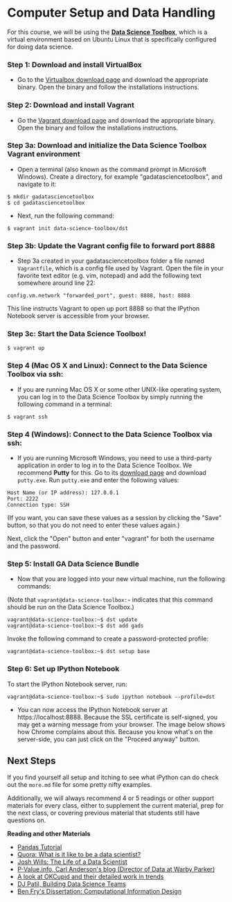 # Computer Setup and Data Handling

For this course, we will be using the [**Data Science Toolbox**](http://datasciencetoolbox.org/), which is a virtual environment based on Ubuntu Linux that is specifically configured for doing data science.

### Step 1: Download and install VirtualBox

- Go to the [Virtualbox download page](https://www.virtualbox.org/wiki/Downloads) and download the appropriate binary. Open the binary and follow the installations instructions.

### Step 2: Download and install Vagrant

- Go the [Vagrant download page](http://www.vagrantup.com/downloads.html) and download the appropriate binary. Open the binary and follow the installations instructions.

### Step 3a: Download and initialize the Data Science Toolbox Vagrant environment

- Open a terminal (also known as the command prompt in Microsoft Windows). Create a directory, for example "gadatasciencetoolbox", and navigate to it:

```
$ mkdir gadatasciencetoolbox
$ cd gadatasciencetoolbox
```

- Next, run the following command:
```
$ vagrant init data-science-toolbox/dst
```

### Step 3b: Update the Vagrant config file to forward port 8888

- Step 3a created in your gadatasciencetoolbox folder a file named `Vagrantfile`, which is a config file used by Vagrant. Open the file in your favorite text editor (e.g. vim, notepad) and add the following text somewhere around line 22:

```
config.vm.network "forwarded_port", guest: 8888, host: 8888
```

This line instructs Vagrant to open up port 8888 so that the IPython Notebook server is accessible from your browser.

### Step 3c: Start the Data Science Toolbox!

```
$ vagrant up
```

### Step 4 (Mac OS X and Linux): Connect to the Data Science Toolbox via ssh: 

- If you are running Mac OS X or some other UNIX-like operating system, you can log in to the Data Science Toolbox by simply running the following command in a terminal:

```
$ vagrant ssh
```

### Step 4 (Windows): Connect to the Data Science Toolbox via ssh: 

- If you are running Microsoft Windows, you need to use a third-party application in order to log in to the Data Science Toolbox. We recommend **Putty** for this. Go to its [download page](http://www.chiark.greenend.org.uk/~sgtatham/putty/download.html) and download `putty.exe`. Run `putty.exe` and enter the following values:

```
Host Name (or IP address): 127.0.0.1 
Port: 2222
Connection type: SSH
```
(If you want, you can save these values as a session by clicking the "Save" button, so that you do not need to enter these values again.)

Next, click the "Open" button and enter "vagrant" for both the username and the password.

### Step 5: Install GA Data Science Bundle

- Now that you are logged into your new virtual machine, run the following commands:

(Note that `vagrant@data-science-toolbox:~` indicates that this command should be run on the Data Science Toolbox.)

```
vagrant@data-science-toolbox:~$ dst update
vagrant@data-science-toolbox:~$ dst add gads
```

Invoke the following command to create a password-protected profile:

```
vagrant@data-science-toolbox:~$ dst setup base
```

### Step 6: Set up IPython Notebook

To start the IPython Notebook server, run:

```
vagrant@data-science-toolbox:~$ sudo ipython notebook --profile=dst
```

- You can now access the IPython Notebook server at https://localhost:8888. Because the SSL certificate is self-signed, you may get a warning message from your browser. The image below shows how Chrome complains about this. Because you know what's on the server-side, you can just click on the "Proceed anyway" button.


## Next Steps

If you find yourself all setup and itching to see what iPython can do check out the `more.md` file for some pretty nifty examples.

Additionally, we will always recommend 4 or 5 readings or other support materials for every class, either to supplement the current material, prep for the next class, or covering previous material that students still have questions on.

**Reading and other Materials**

* <a href="http://nbviewer.ipython.org/urls/gist.github.com/fonnesbeck/5850375/raw/c18cfcd9580d382cb6d14e4708aab33a0916ff3e/1.+Introduction+to+Pandas.ipynb">Pandas Tutorial</a>
* <a href="http://www.quora.com/Data-Science/What-is-it-like-to-be-a-data-scientist">Quora: What is it like to be a data scientist?</a>
* <a href="http://www.youtube.com/watch?v=h9vQIPfe2uU"> Josh Wills: The Life of a Data Scientist</a>
* <a href="http://www.p-value.info/"> P-Value.info, Carl Anderson's blog (Director of Data at Warby Parker)</a>
* <a href="http://blog.okcupid.com/"> A look at OKCupid and their detailed work in trends</a>
* <a href="http://radar.oreilly.com/2011/09/building-data-science-teams.html">DJ Patil, Building Data Science Teams</a>
* <a href="http://benfry.com/phd/">Ben Fry's Dissertation: Computational Information Design </a>
